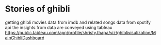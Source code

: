 # Stories of ghibli

getting ghibli movies data from imdb and related songs data from spotify api
the insights from data are conveyed using tableau 
https://public.tableau.com/app/profile/shristy.thapa/viz/ghiblivisulization/MainGhibliDashboard



